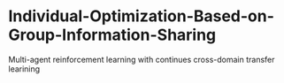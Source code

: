 # Individual-Optimization-Based-on-Group-Information-Sharing
Multi-agent reinforcement learning with continues cross-domain transfer learining
